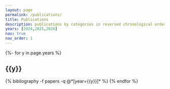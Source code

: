 ```yaml
---
layout: page
permalink: /publications/
title: Publications
description: publications by categories in reversed chronological order. generated by jekyll-scholar.
years: [2024,2025,2026]
nav: true
nav_order: 1
---
```

<!-- _pages/publications.md -->
<div class="publications">

{%- for y in page.years %}
  <h2 class="year">{{y}}</h2>
  {% bibliography -f papers -q @*[year={{y}}]* %}
{% endfor %}

</div>
